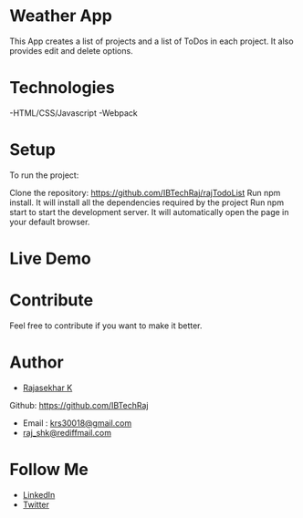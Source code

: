 # Weather App

This App creates a list of projects and a list of ToDos in each project. It also provides edit and delete options.

# Technologies

-HTML/CSS/Javascript
-Webpack

# Setup
To run the project:

Clone the repository: https://github.com/IBTechRaj/rajTodoList
Run npm install. It will install all the dependencies required by the project
Run npm start to start the development server. It will automatically open the page in your default browser.

# Live Demo

# Contribute
Feel free to contribute if you want to make it better.

# Author
* [Rajasekhar K ](https://github.com/IBTechRaj)

Github: https://github.com/IBTechRaj
* Email : krs30018@gmail.com 
* raj_shk@rediffmail.com

# Follow Me

* [LinkedIn](https://www.linkedin.com/in/rajkatakamsetty/)
* [Twitter](https://twitter.com/IBTechRaj)


